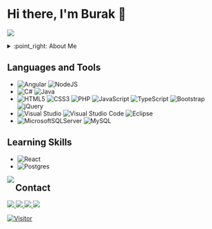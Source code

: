 # Hi there, I'm Burak 👋
![](https://img.shields.io/badge/Developer-Full%20Stack%20%2F%20Backend%20%2F%20Frontend%20-blue)

<details>
  <summary>:point_right: About Me</summary>
  I'm Burak from Turkey.  I love to write new and creative software and I develop myself for it. IoT devices really excite me. Apart from that, I enjoy being interested in philosophy and literature.
  />

</details>

## Languages and Tools
* ![Angular](https://img.shields.io/badge/angular-%23DD0031.svg?style=for-the-badge&logo=angular&logoColor=white) ![NodeJS](https://img.shields.io/badge/node.js-6DA55F?style=for-the-badge&logo=node.js&logoColor=white)
* ![C#](https://img.shields.io/badge/c%23-%23239120.svg?style=for-the-badge&logo=c-sharp&logoColor=white) ![Java](https://img.shields.io/badge/java-%23ED8B00.svg?style=for-the-badge&logo=java&logoColor=white) 
* ![HTML5](https://img.shields.io/badge/html5-%23E34F26.svg?style=for-the-badge&logo=html5&logoColor=white) ![CSS3](https://img.shields.io/badge/css3-%231572B6.svg?style=for-the-badge&logo=css3&logoColor=white) ![PHP](https://img.shields.io/badge/php-%23777BB4.svg?style=for-the-badge&logo=php&logoColor=white) ![JavaScript](https://img.shields.io/badge/javascript-%23323330.svg?style=for-the-badge&logo=javascript&logoColor=%23F7DF1E) ![TypeScript](https://img.shields.io/badge/typescript-%23007ACC.svg?style=for-the-badge&logo=typescript&logoColor=white) ![Bootstrap](https://img.shields.io/badge/bootstrap-%23563D7C.svg?style=for-the-badge&logo=bootstrap&logoColor=white) ![jQuery](https://img.shields.io/badge/jquery-%230769AD.svg?style=for-the-badge&logo=jquery&logoColor=white) 
* ![Visual Studio](https://img.shields.io/badge/Visual%20Studio-5C2D91.svg?style=for-the-badge&logo=visual-studio&logoColor=white) ![Visual Studio Code](https://img.shields.io/badge/Visual%20Studio%20Code-0078d7.svg?style=for-the-badge&logo=visual-studio-code&logoColor=white) ![Eclipse](https://img.shields.io/badge/Eclipse-FE7A16.svg?style=for-the-badge&logo=Eclipse&logoColor=white)
* ![MicrosoftSQLServer](https://img.shields.io/badge/%20SQL%20-CC2927?style=for-the-badge&logo=microsoft%20sql%20server&logoColor=white) ![MySQL](https://img.shields.io/badge/mysql-%2300f.svg?style=for-the-badge&logo=mysql&logoColor=white) 
## Learning Skills
* ![React](https://img.shields.io/badge/react-%2320232a.svg?style=for-the-badge&logo=react&logoColor=%2361DAFB) 
* ![Postgres](https://img.shields.io/badge/postgres-%23316192.svg?style=for-the-badge&logo=postgresql&logoColor=white)

<img align="left" src="https://github-readme-stats.vercel.app/api?username=brkelms&bg_color=30,e96443,904e95&title_color=fff&text_color=fff">


## Contact
<a href="https://www.linkedin.com/in/burak-elmas-a91b631b8/">
<img src="https://img.shields.io/badge/LinkedIn-0077B5?style=for-the-badge&logo=linkedin&logoColor=white">
</a> 
<a href="mailto:elmasburak.59@gmail.com">
<img src="https://img.shields.io/badge/Gmail-D14836?style=for-the-badge&logo=gmail&logoColor=white">
</a>
<a href="reddit">
<img src="https://img.shields.io/badge/Reddit-FF4500?style=for-the-badge&logo=reddit&logoColor=white">
</a> 
<a href="https://github.com/brkelms">
<img src="https://img.shields.io/badge/github-%23121011.svg?style=for-the-badge&logo=github&logoColor=white">
</a> 


[![Visitor](https://visitor-badge.laobi.icu/badge?page_id=brkelms.brkelms)](#)






